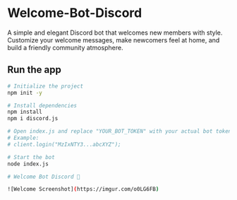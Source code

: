 # Welcome-Bot-Discord
A simple and elegant Discord bot that welcomes new members with style. Customize your welcome messages, make newcomers feel at home, and build a friendly community atmosphere.


## Run the app
```bash
# Initialize the project
npm init -y

# Install dependencies
npm install
npm i discord.js

# Open index.js and replace "YOUR_BOT_TOKEN" with your actual bot token
# Example:
# client.login("MzIxNTY3...abcXYZ");

# Start the bot
node index.js

# Welcome Bot Discord 👋

![Welcome Screenshot](https://imgur.com/o0LG6FB)
